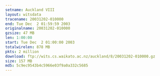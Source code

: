 ```yaml
---
setname: Auckland VIII
layout: witsdata
tracename: 20031202-010000
end: Tue Dec  2 01:59:59 2003
originalname: 20031202-010000
gzsize: 47 MB
len: 1:00:00
start: Tue Dec  2 01:00:00 2003
totalwirelen: 878 MB
pkts: 2 million
download: ftp://wits.cs.waikato.ac.nz/auckland/8/20031202-010000.gz
size: 157 MB
md5: 5c9ec9543b4c5966e03f9a0a332c5685
---
```

